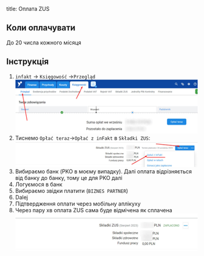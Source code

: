 title: Оплата ZUS

## Коли оплачувати

До 20 числа кожного місяця

## Інструкція

1. `infakt` -> `Księgowość` ->`Przegląd`
<a>![alt taxes tab](../img/zus/taxes_tab.jpg) </a>
2. Тиснемо `Opłać teraz`->`Opłać z inFakt` в `Składki ZUS`:
<a>![alt taxes tab](../img/zus/pay_zus_infakt.jpg) </a>
3. Вибираємо банк (PKO в моєму випадку). Далі оплата відрізняється від банку до банку, тому це для PKO далі
4. Логуємося в банк
5. Вибираємо звідки платити (`BIZNES PARTNER`)
6. Dalej
7. Підтвердження оплати через мобільну аплікуху
8. Через пару хв оплата ZUS сама буде відмічена як сплачена
<a>![alt оплачений zus](../img/zus/paid_zus.jpg) </a>
